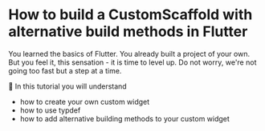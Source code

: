 # How to build a CustomScaffold with alternative build methods in Flutter

You learned the basics of Flutter. You already built a project of your own. But you feel it, this sensation - it is time to level up. Do not worry, we're not going too fast but a step at a time.

🎯 In this tutorial you will understand

* how to create your own custom widget
* how to use typdef
* how to add alternative building methods to your custom widget
